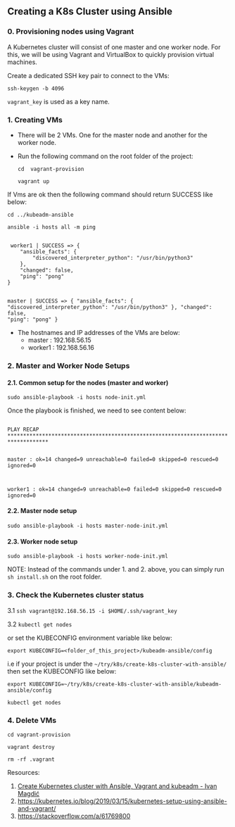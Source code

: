 ## Creating a K8s Cluster using Ansible

### 0. Provisioning nodes using Vagrant

A Kubernetes cluster will consist of one master and one worker node. For this, we will be using Vagrant and VirtualBox to quickly provision virtual machines.

Create a dedicated SSH key pair to connect to the VMs:

```ssh-keygen -b 4096```

```vagrant_key``` is used as a key name. 

### 1. Creating VMs

- There will be 2 VMs. One for the master node and another for the worker node.

- Run the following command on the root folder of the project:
    
    ```cd  vagrant-provision```

    ```vagrant up```


 If Vms are ok then the following command should return SUCCESS like below:


 ```cd ../kubeadm-ansible```

 ```ansible -i hosts all -m ping```

 <code>
 worker1 | SUCCESS => {
    "ansible_facts": {
        "discovered_interpreter_python": "/usr/bin/python3"
    },
    "changed": false,
    "ping": "pong"
}

master | SUCCESS => {
    "ansible_facts": {
        "discovered_interpreter_python": "/usr/bin/python3"
    },
    "changed": false,
    "ping": "pong"
}
 </code>
   

- The hostnames and IP addresses of the VMs are below:
  - master    : 192.168.56.15
  - worker1   : 192.168.56.16

### 2. Master and Worker Node Setups

#### 2.1. Common setup for the nodes (master and worker)

```sudo ansible-playbook -i hosts node-init.yml```

Once the playbook is finished, we need to see content below:

<code> 
PLAY RECAP ***********************************************************************************

master                     : ok=14   changed=9    unreachable=0    failed=0    skipped=0    rescued=0    ignored=0

worker1                    : ok=14   changed=9    unreachable=0    failed=0    skipped=0    rescued=0    ignored=0
</code> 

#### 2.2. Master node setup

```sudo ansible-playbook -i hosts master-node-init.yml```

#### 2.3. Worker node setup

```sudo ansible-playbook -i hosts worker-node-init.yml```


NOTE: Instead of the commands under 1. and 2. above, you can simply run ```sh install.sh``` on the root folder.


### 3. Check the Kubernetes cluster status

3.1 ```ssh vagrant@192.168.56.15 -i $HOME/.ssh/vagrant_key```

3.2 ```kubectl get nodes```


or set the KUBECONFIG environment variable like below:


```export KUBECONFIG=<folder_of_this_project>/kubeadm-ansible/config``` 

i.e if your project is under the ```~/try/k8s/create-k8s-cluster-with-ansible/``` then set the KUBECONFIG like below:

```export KUBECONFIG=~/try/k8s/create-k8s-cluster-with-ansible/kubeadm-ansible/config``` 

```kubectl get nodes```

### 4. Delete VMs

```cd vagrant-provision```

```vagrant destroy```

```rm -rf .vagrant```


Resources:
1. [Create Kubernetes cluster with Ansible, Vagrant and kubeadm - Ivan Magdić](https://imagdic.me/blog/create-kubernetes-cluster/)
2. https://kubernetes.io/blog/2019/03/15/kubernetes-setup-using-ansible-and-vagrant/
3. https://stackoverflow.com/a/61769800
